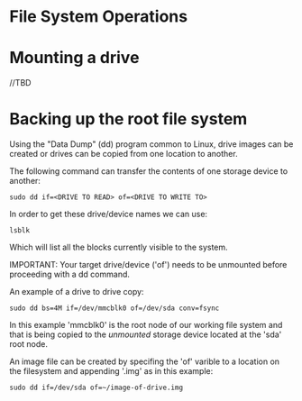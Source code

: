 File System Operations
===
Mounting a drive
===
//TBD


Backing up the root file system
===
Using the "Data Dump" (dd) program common to Linux, drive images can be created or drives can be copied from one location to another.

The following command can transfer the contents of one storage device to another:
```
sudo dd if=<DRIVE TO READ> of=<DRIVE TO WRITE TO>
```
In order to get these drive/device names we can use:
```
lsblk
```
Which will list all the blocks currently visible to the system.

IMPORTANT: Your target drive/device ('of') needs to be unmounted before proceeding with a dd command.

An example of a drive to drive copy:
```
sudo dd bs=4M if=/dev/mmcblk0 of=/dev/sda conv=fsync
```
In this example 'mmcblk0' is the root node of our working file system and that is being copied to the *unmounted* storage device located at the 'sda' root node.

An image file can be created by specifing the 'of' varible to a location on the filesystem and appending '.img' as in this example:
```
sudo dd if=/dev/sda of=~/image-of-drive.img
```